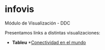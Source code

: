 # infovis
Módulo de Visualización - DDC

Presentamos links a distintas visualizaciones:
* **Tableu**
  *[Conectividad en el mundo](https://juanignaciosolis.github.io/infovis/tableu_1.html)
